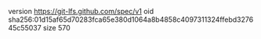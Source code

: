 version https://git-lfs.github.com/spec/v1
oid sha256:01d15af65d70283fca65e380d1064a8b4858c4097311324ffebd327645c55037
size 570
